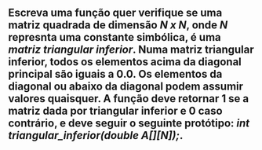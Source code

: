 ## Escreva uma função quer verifique se uma matriz quadrada de dimensão _N x N_, onde _N_ represnta uma constante simbólica, é uma _matriz triangular inferior_. Numa matriz triangular inferior, todos os elementos acima da diagonal principal são iguais a 0.0. Os elementos da diagonal ou abaixo da diagonal podem assumir valores quaisquer. A função deve retornar 1 se a matriz dada por triangular inferior e 0 caso contrário, e deve seguir o seguinte protótipo: _int triangular_inferior(double A[][N]);_.
